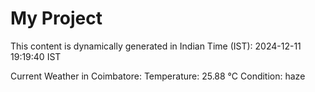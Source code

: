 # My Project

This content is dynamically generated in Indian Time (IST): 2024-12-11 19:19:40 IST


Current Weather in Coimbatore:
Temperature: 25.88 °C
Condition: haze
